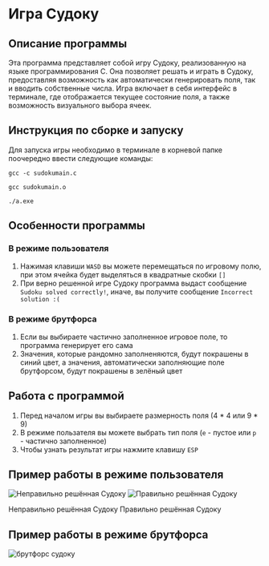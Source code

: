 # Игра Судоку
## Описание программы
Эта программа представляет собой игру Судоку, реализованную на языке программирования C. Она позволяет решать и играть в Судоку, предоставляя возможность как автоматически генерировать поля, так и вводить собственные числа. Игра включает в себя интерфейс в терминале, где отображается текущее состояние поля, а также возможность визуального выбора ячеек.

## Инструкция по сборке и запуску
Для запуска игры необходимо в терминале в корневой папке поочередно ввести следующие команды:
```
gcc -c sudokumain.c
```
```
gcc sudokumain.o
```
```
./a.exe
```
## Особенности программы
### В режиме пользователя
1. Нажимая клавиши ``` WASD ``` вы можете перемещаться по игровому полю, при этом ячейка будет выделяться в квадратные скобки ``` [] ```
2. При верно решенной игре Судоку программа выдаст сообщение ``` Sudoku solved correctly! ```, иначе, вы получите сообщение ``` Incorrect solution :( ```
### В режиме брутфорса
1. Если вы выбираете частично заполненное игровое поле, то программа генерирует его сама
2. Значения, которые рандомно заполненяются, будут покрашены в синий цвет, а значения, автоматически заполняющие поле брутфорсом, будут покрашены в зелёный цвет 
## Работа с программой
1. Перед началом игры вы выбираете размерность поля (4 * 4 или 9 * 9)
2. В режиме пользателя вы можете выбрать тип поля (``` e ``` - пустое или ``` p ``` - частично заполненное)
3. Чтобы узнать результат игры нажмите клавишу ``` ESP ```
## Пример работы в режиме пользователя
![Неправильно решённая Судоку](https://github.com/user-attachments/assets/6bdf4f1e-0831-4ffd-98c4-b61e6cded4a5)     ![Правильно решённая Судоку](https://github.com/user-attachments/assets/963f9fc4-8620-40c6-9b49-a91c0803f5b6)

Неправильно решённая Судоку                               Правильно решённая Судоку
## Пример работы в режиме брутфорса
![брутфорс судоку](https://github.com/user-attachments/assets/9ffe8044-fa32-4aa9-ac68-1a67acbc2381)
